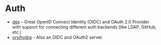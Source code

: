 # Auth

* [dex](https://github.com/dexidp/dex) – Great OpenID Connect Identity \(OIDC\) and OAuth 2.0 Provider with support for connecting different auth backends \(like LDAP, GitHub, etc.\)
* [ory/hydra](https://github.com/ory/hydra) – Also an OIDC and OAuth2 server.

 



